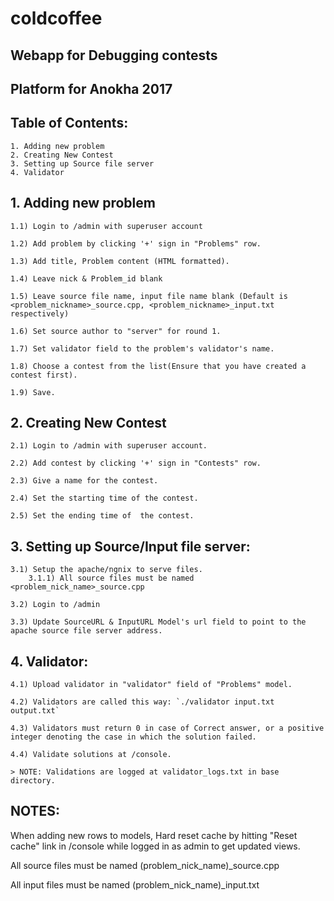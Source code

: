 # coldcoffee
## Webapp for Debugging contests
## Platform for Anokha 2017

## Table of Contents:


	1. Adding new problem
	2. Creating New Contest
	3. Setting up Source file server
	4. Validator

## 1. Adding new problem

	
	1.1) Login to /admin with superuser account

	1.2) Add problem by clicking '+' sign in "Problems" row.

	1.3) Add title, Problem content (HTML formatted).

	1.4) Leave nick & Problem_id blank

	1.5) Leave source file name, input file name blank (Default is <problem_nickname>_source.cpp, <problem_nickname>_input.txt respectively)

	1.6) Set source author to "server" for round 1.

	1.7) Set validator field to the problem's validator's name.

	1.8) Choose a contest from the list(Ensure that you have created a contest first).

	1.9) Save.

## 2. Creating New Contest

	2.1) Login to /admin with superuser account.

	2.2) Add contest by clicking '+' sign in "Contests" row.

	2.3) Give a name for the contest.

	2.4) Set the starting time of the contest. 

	2.5) Set the ending time of  the contest.


## 3. Setting up Source/Input file server:


	3.1) Setup the apache/ngnix to serve files.
		3.1.1) All source files must be named <problem_nick_name>_source.cpp

	3.2) Login to /admin

	3.3) Update SourceURL & InputURL Model's url field to point to the apache source file server address.

## 4. Validator:

	4.1) Upload validator in "validator" field of "Problems" model.

	4.2) Validators are called this way: `./validator input.txt output.txt`

	4.3) Validators must return 0 in case of Correct answer, or a positive integer denoting the case in which the solution failed.

	4.4) Validate solutions at /console.

	> NOTE: Validations are logged at validator_logs.txt in base directory.


## NOTES:
When adding new rows to models, Hard reset cache by hitting "Reset cache" link in /console while logged in as admin to get updated views.

All source files must be named (problem_nick_name)_source.cpp

All input files must be named (problem_nick_name)_input.txt
